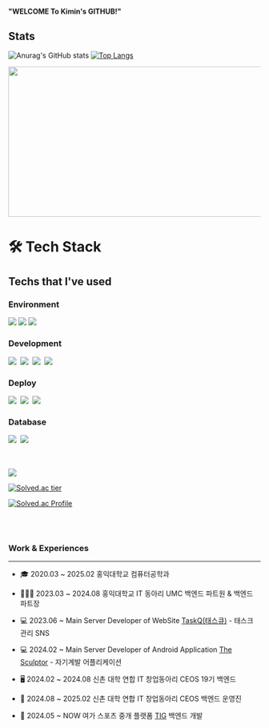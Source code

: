 #### "WELCOME To Kimin's GITHUB!"

## Stats
![Anurag's GitHub stats](https://github-readme-stats.vercel.app/api?username=nimikgnoej&show_icons=true&theme=dracula&count_private=true)
[![Top Langs](https://github-readme-stats.vercel.app/api/top-langs/?username=nimikgnoej&layout=compact&theme=dracula)](https://github.com/anuraghazra/github-readme-stats)

<a href="https://github.com/devxb/gitanimals">
<img
  src="https://render.gitanimals.org/farms/nimikgnoej"
  width="600"
  height="300"
/>
</a>

<h1>🛠️ Tech Stack</h1>

<h2>Techs that I've used</h2>

<h3>Environment</h3>

<p align="left">
  <img src="https://img.shields.io/badge/intellij-000000?style=for-the-badge&logo=intellij&logoColor=white">
  <img src="https://img.shields.io/badge/git-F05032?style=for-the-badge&logo=git&logoColor=white">
  <img src="https://img.shields.io/badge/github-181717?style=for-the-badge&logo=github&logoColor=white">
</p>

<h3>Development</h3>

<p align="left">
  <img src="https://img.shields.io/badge/Spring-6DB33F?style=flat-square&logo=Spring&logoColor=white"/></a>&nbsp
  <img src="https://img.shields.io/badge/SpringBoot-6DB33F?style=flat-square&logo=SpringBoot&logoColor=white"/></a>&nbsp  
  <img src="https://img.shields.io/badge/JPA-6DB33F?style=flat-square&logo=Jpa&logoColor=white"/></a>&nbsp 
  <img src="https://img.shields.io/badge/QueryDsl-6DB33F?style=flat-square&logo=Jpa&logoColor=white"/></a>&nbsp 
</p>

<h3>Deploy</h3>

<p align="left">
  <img src="https://img.shields.io/badge/AWS-232F3E?style=flat-square&logo=Amazon AWS&logoColor=white"/></a>&nbsp 
  <img src="https://img.shields.io/badge/Github Actions-2088FF?style=flat-square&logo=Github Actions&logoColor=white"/></a>&nbsp 
  <img src="https://img.shields.io/badge/Docker-2496ED?style=flat-square&logo=Docker&logoColor=white"/></a>&nbsp
</p>

<h3>Database</h3>

<p align="left"> 
  <img src="https://img.shields.io/badge/Redis-DC382D?style=flat-square&logo=Redis&logoColor=white"/></a>&nbsp 
  <img src="https://img.shields.io/badge/Mysql-E6B91E?style=flat-square&logo=MySql&logoColor=white"/></a>&nbsp 
</p>

<br>
<br>
<a href="https://hits.seeyoufarm.com"><img src="https://hits.seeyoufarm.com/api/count/incr/badge.svg?url=https%3A%2F%2Fgithub.com%2Fnimikgnoej%2Fnimikgnoej&count_bg=%2379C83D&title_bg=%23555555&icon=leaflet.svg&icon_color=%23E7E7E7&title=hits&edge_flat=false"/></a>

<br>

[![Solved.ac tier](http://mazassumnida.wtf/api/mini/generate_badge?boj=kimin0626)](https://solved.ac/profile/kimin0626)
  
[![Solved.ac Profile](http://mazassumnida.wtf/api/v2/generate_badge?boj=kimin0626)]([https://solved.ac/soo6427/](https://solved.ac/profile/kimin0626))

<br>


</br>

### Work & Experiences 

----
- 🎓 2020.03 ~ 2025.02 홍익대학교 컴퓨터공학과

- 🧑🏻‍💻 2023.03 ~ 2024.08 홍익대학교 IT 동아리 UMC 백엔드 파트원 & 백엔드 파트장
  
- 💻 2023.06 ~ Main Server Developer of WebSite [TaskQ(태스큐)](https://github.com/TasQueue) - 태스크 관리 SNS
  
- 💻 2024.02 ~ Main Server Developer of Android Application [The Sculptor](https://github.com/The-Sculptor/Server) - 자기계발 어플리케이션
  
- 🖥️ 2024.02 ~ 2024.08 신촌 대학 연합 IT 창업동아리 CEOS 19기 백엔드

- 🔵 2024.08 ~ 2025.02 신촌 대학 연합 IT 창업동아리 CEOS 백엔드 운영진

- 🏅 2024.05 ~ NOW  여가 스포츠 중개 플랫폼 [TIG](https://tigleisure.com) 백엔드 개발
